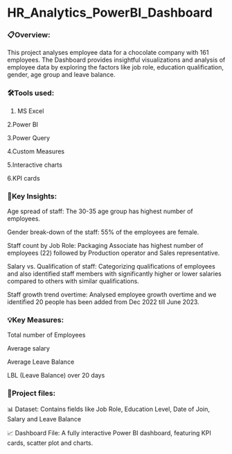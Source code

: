 # HR_Analytics_PowerBI_Dashboard
### 📋Overview: 
This project analyses employee data for a chocolate company with 161 employees. 
The Dashboard provides insightful visualizations and analysis of employee data by exploring the 
factors like job role, education qualification, gender, age group and leave balance.

### 🛠️Tools used:
1. MS Excel
   
2.Power BI

3.Power Query

4.Custom Measures

5.Interactive charts

6.KPI cards

### 🔑Key Insights:
Age spread of staff: The 30-35 age group has highest number of employees.

Gender break-down of the staff: 55% of the employees are female.

Staff count by Job Role: Packaging Associate has highest number of employees (22) followed by Production operator and Sales representative.

Salary vs. Qualification of staff: Categorizing qualifications of employees and also identified staff members 
with significantly higher or lower salaries compared to others with similar qualifications.

Staff growth trend overtime: Analysed employee growth overtime and we identified 20 people has been added from Dec 2022 till June 2023.

### 💡Key Measures:
Total number of Employees

Average salary

Average Leave Balance

LBL (Leave Balance) over 20 days

### 📂Project files:
📊 Dataset: Contains fields like Job Role, Education Level, Date of Join, Salary and Leave Balance

📈 Dashboard File: A fully interactive Power BI dashboard, featuring KPI cards, scatter plot
  and charts.
